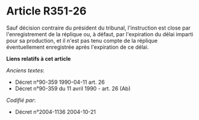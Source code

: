 # Article R351-26

Sauf décision contraire du président du tribunal, l'instruction est close par l'enregistrement de la réplique ou, à défaut,
par l'expiration du délai imparti pour sa production, et il n'est pas tenu compte de la réplique éventuellement enregistrée
après l'expiration de ce délai.

**Liens relatifs à cet article**

_Anciens textes_:

  - Décret n°90-359 1990-04-11 art. 26
  - Décret n°90-359 du 11 avril 1990 - art. 26 (Ab)

_Codifié par_:

  - Décret n°2004-1136 2004-10-21
